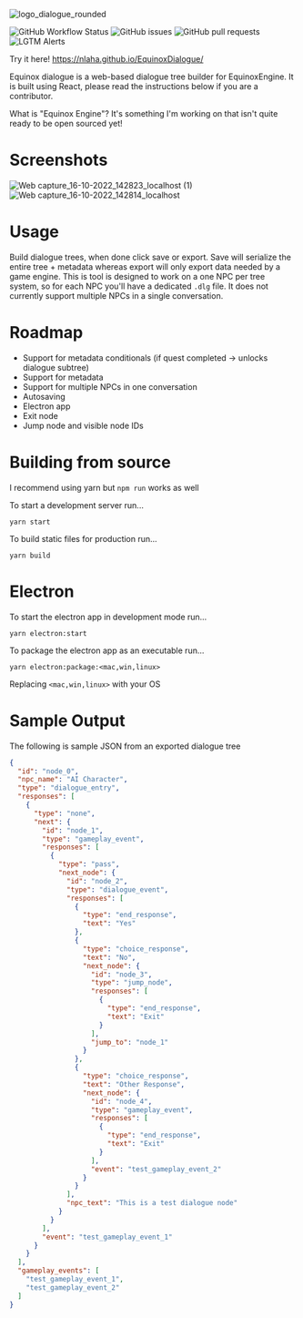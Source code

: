 ![logo_dialogue_rounded](https://user-images.githubusercontent.com/10292944/195273482-5c61364c-3f46-4435-8977-0027c2cad988.png)

![GitHub Workflow Status](https://img.shields.io/github/workflow/status/nlaha/EquinoxDialogue/Node.js%20CI?label=Node.js%20CI)
![GitHub issues](https://img.shields.io/github/issues/nlaha/EquinoxDialogue)
![GitHub pull requests](https://img.shields.io/github/issues-pr/nlaha/EquinoxDialogue)
![LGTM Alerts](https://img.shields.io/lgtm/alerts/github/nlaha/EquinoxDialogue)

Try it here! https://nlaha.github.io/EquinoxDialogue/

Equinox dialogue is a web-based dialogue tree builder for EquinoxEngine. It is built using React, please read the instructions below if you are a contributor.

What is "Equinox Engine"? It's something I'm working on that isn't quite ready to be open sourced yet!

# Screenshots

![Web capture_16-10-2022_142823_localhost (1)](https://user-images.githubusercontent.com/10292944/196059186-0f869758-32ab-421d-91f6-38a7b8f50e93.jpeg)
![Web capture_16-10-2022_142814_localhost](https://user-images.githubusercontent.com/10292944/196059181-70289c62-ca0b-4d7d-8f54-c8378b151e38.jpeg)

# Usage

Build dialogue trees, when done click save or export. Save will serialize the entire tree + metadata whereas export will only export data needed by a game engine. This is tool is designed to work on a one NPC per tree system, so for each NPC you'll have a dedicated `.dlg` file. It does not currently support multiple NPCs in a single conversation.

# Roadmap
- Support for metadata conditionals (if quest completed -> unlocks dialogue subtree)
- Support for metadata
- Support for multiple NPCs in one conversation
- Autosaving
- Electron app
- Exit node
- Jump node and visible node IDs

# Building from source

I recommend using yarn but `npm run` works as well

To start a development server run...
```
yarn start
```

To build static files for production run...
```
yarn build
```

# Electron

To start the electron app in development mode run...
```
yarn electron:start
```

To package the electron app as an executable run...
```
yarn electron:package:<mac,win,linux>
```
Replacing `<mac,win,linux>` with your OS

# Sample Output
The following is sample JSON from an exported dialogue tree

```json
{
  "id": "node_0",
  "npc_name": "AI Character",
  "type": "dialogue_entry",
  "responses": [
    {
      "type": "none",
      "next": {
        "id": "node_1",
        "type": "gameplay_event",
        "responses": [
          {
            "type": "pass",
            "next_node": {
              "id": "node_2",
              "type": "dialogue_event",
              "responses": [
                {
                  "type": "end_response",
                  "text": "Yes"
                },
                {
                  "type": "choice_response",
                  "text": "No",
                  "next_node": {
                    "id": "node_3",
                    "type": "jump_node",
                    "responses": [
                      {
                        "type": "end_response",
                        "text": "Exit"
                      }
                    ],
                    "jump_to": "node_1"
                  }
                },
                {
                  "type": "choice_response",
                  "text": "Other Response",
                  "next_node": {
                    "id": "node_4",
                    "type": "gameplay_event",
                    "responses": [
                      {
                        "type": "end_response",
                        "text": "Exit"
                      }
                    ],
                    "event": "test_gameplay_event_2"
                  }
                }
              ],
              "npc_text": "This is a test dialogue node"
            }
          }
        ],
        "event": "test_gameplay_event_1"
      }
    }
  ],
  "gameplay_events": [
    "test_gameplay_event_1",
    "test_gameplay_event_2"
  ]
}
```
